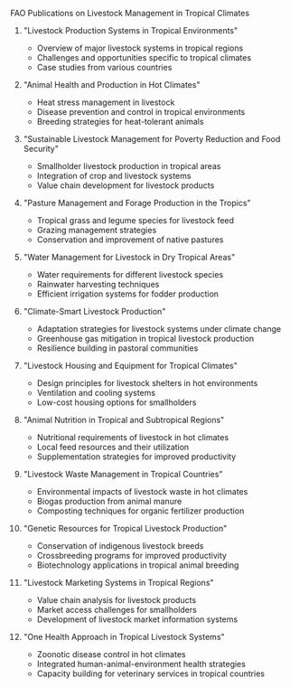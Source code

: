 FAO Publications on Livestock Management in Tropical Climates

1. "Livestock Production Systems in Tropical Environments"
   - Overview of major livestock systems in tropical regions
   - Challenges and opportunities specific to tropical climates
   - Case studies from various countries

2. "Animal Health and Production in Hot Climates"
   - Heat stress management in livestock
   - Disease prevention and control in tropical environments
   - Breeding strategies for heat-tolerant animals

3. "Sustainable Livestock Management for Poverty Reduction and Food Security"
   - Smallholder livestock production in tropical areas
   - Integration of crop and livestock systems
   - Value chain development for livestock products

4. "Pasture Management and Forage Production in the Tropics"
   - Tropical grass and legume species for livestock feed
   - Grazing management strategies
   - Conservation and improvement of native pastures

5. "Water Management for Livestock in Dry Tropical Areas"
   - Water requirements for different livestock species
   - Rainwater harvesting techniques
   - Efficient irrigation systems for fodder production

6. "Climate-Smart Livestock Production"
   - Adaptation strategies for livestock systems under climate change
   - Greenhouse gas mitigation in tropical livestock production
   - Resilience building in pastoral communities

7. "Livestock Housing and Equipment for Tropical Climates"
   - Design principles for livestock shelters in hot environments
   - Ventilation and cooling systems
   - Low-cost housing options for smallholders

8. "Animal Nutrition in Tropical and Subtropical Regions"
   - Nutritional requirements of livestock in hot climates
   - Local feed resources and their utilization
   - Supplementation strategies for improved productivity

9. "Livestock Waste Management in Tropical Countries"
   - Environmental impacts of livestock waste in hot climates
   - Biogas production from animal manure
   - Composting techniques for organic fertilizer production

10. "Genetic Resources for Tropical Livestock Production"
    - Conservation of indigenous livestock breeds
    - Crossbreeding programs for improved productivity
    - Biotechnology applications in tropical animal breeding

11. "Livestock Marketing Systems in Tropical Regions"
    - Value chain analysis for livestock products
    - Market access challenges for smallholders
    - Development of livestock market information systems

12. "One Health Approach in Tropical Livestock Systems"
    - Zoonotic disease control in hot climates
    - Integrated human-animal-environment health strategies
    - Capacity building for veterinary services in tropical countries